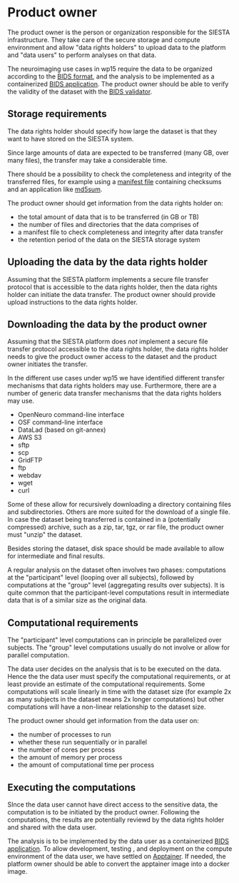 # Product owner

The product owner is the person or organization responsible for the SIESTA infrastructure. They take care of the secure storage and compute environment and allow "data rights holders" to upload data to the platform and "data users" to perform analyses on that data.

The neuroimaging use cases in wp15 require the data to be organized according to the [BIDS format](http://bids-standard.org/), and the analysis to be implemented as a containerized [BIDS application](https://doi.org/10.1371/journal.pcbi.1005209). The product owner should be able to verify the validity of the dataset with the [BIDS validator](https://bids-standard.github.io/bids-validator/).

## Storage requirements

The data rights holder should specify how large the dataset is that they want to have stored on the SIESTA system.

Since large amounts of data are expected to be transferred (many GB, over many files), the transfer may take a considerable time.

There should be a possibility to check the completeness and integrity of the transferred files, for example using a [manifest file](https://en.wikipedia.org/wiki/Manifest_file) containing checksums and an application like [md5sum](https://en.wikipedia.org/wiki/Md5sum).

The product owner should get information from the data rights holder on:

- the total amount of data that is to be transferred (in GB or TB)
- the number of files and directories that the data comprises of
- a manifest file to check completeness and integrity after data transfer
- the retention period of the data on the SIESTA storage system

## Uploading the data by the data rights holder

Assuming that the SIESTA platform implements a secure file transfer protocol that is accessible to the data rights holder, then the data rights holder can initiate the data transfer. The product owner should provide upload instructions to the data rights holder.

## Downloading the data by the product owner

Assuming that the SIESTA platform does _not_ implement a secure file transfer protocol accessible to the data rights holder, the data rights holder needs to give the product owner access to the dataset and the product owner initiates the transfer.

In the different use cases under wp15 we have identified different transfer mechanisms that data rights holders may use. Furthermore, there are a number of generic data transfer mechanisms that the data rights holders may use.

- OpenNeuro command-line interface
- OSF command-line interface
- DataLad (based on git-annex)
- AWS S3
- sftp
- scp
- GridFTP
- ftp
- webdav
- wget
- curl

Some of these allow for recursively downloading a directory containing files and subdirectories. Others are more suited for the download of a single file. In case the dataset being transferred is contained in a (potentially compressed) archive, such as a zip, tar, tgz, or rar file, the product owner must "unzip" the dataset.  

Besides storing the dataset, disk space should be made available to allow for intermediate and final results.

A regular analysis on the dataset often involves two phases: computations at the "participant" level (looping over all subjects), followed by computations at the "group" level (aggregating results over subjects). It is quite common that the participant-level computations result in intermediate data that is of a similar size as the original data.

## Computational requirements

The "participant" level computations can in principle be parallelized over subjects. The "group" level computations usually do not involve or allow for parallel computation.

The data user decides on the analysis that is to be executed on the data. Hence the the data user must specify the computational requirements, or at least provide an estimate of the computational requirements. Some computations will scale linearly in time with the dataset size (for example 2x as many subjects in the dataset means 2x longer computations) but other computations will have a non-linear relationship to the dataset size.

The product owner should get information from the data user on:

- the number of processes to run
- whether these run sequentially or in parallel
- the number of cores per process
- the amount of memory per process
- the amount of computational time per process

## Executing the computations

SInce the data user cannot have direct access to the sensitive data, the computation is to be initiated by the product owner. Following the computations, the results are potentially reviewd by the data rights holder and shared with the data user.

The analysis is to be implemented by the data user as a containerized [BIDS application](https://doi.org/10.1371/journal.pcbi.1005209). To allow development, testing , and deployment on the compute environment of the data user, we have settled on [Apptainer](https://apptainer.org). If needed, the platform owner should be able to convert the apptainer image into a docker image.
